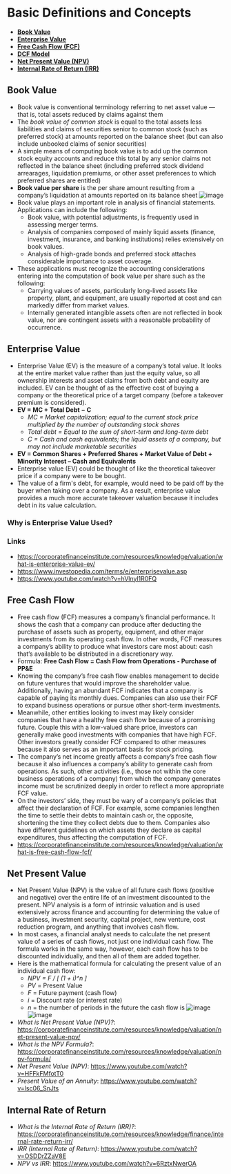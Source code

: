 # Basic Definitions and Concepts
- **[Book Value](#Book-Value)**
- **[Enterprise Value](#Enterprise-Value)**
- **[Free Cash Flow (FCF)](#free-cash-flow)**
- **[DCF Model](#dcf-model)**
- **[Net Present Value (NPV)](#net-present-value)**
- **[Internal Rate of Return (IRR)](#internal-rate-of-return)**

## Book Value
- Book value is conventional terminology referring to net asset value — that is, total assets reduced by claims against them
- The *book value of common stock* is equal to the total assets less liabilities and claims of securities senior to common stock (such as preferred stock) at amounts reported on the balance sheet (but can also include unbooked claims of senior securities)
- A simple means of computing book value is to add up the common stock equity accounts and reduce this total by any senior claims not reflected in the balance sheet (including preferred stock dividend arrearages, liquidation premiums, or other asset preferences to which preferred shares are entitled)
- **Book value per share** is the per share amount resulting from a company’s liquidation at amounts reported on its balance sheet
![image](https://user-images.githubusercontent.com/85560091/130372898-d0d4fac8-0955-4387-9648-f909ccedaee6.png)
- Book value plays an important role in analysis of financial statements. Applications can include the following:
  - Book value, with potential adjustments, is frequently used in assessing merger terms.
  - Analysis of companies composed of mainly liquid assets (finance, investment, insurance, and banking institutions) relies extensively on book values.
  - Analysis of high-grade bonds and preferred stock attaches considerable importance to asset coverage.
- These applications must recognize the accounting considerations entering into the computation of book value per share such as the following:
  - Carrying values of assets, particularly long-lived assets like property, plant, and equipment, are usually reported at cost and can markedly differ from market values.
  - Internally generated intangible assets often are not reflected in book value, nor are contingent assets with a reasonable probability of occurrence.


## Enterprise Value
- Enterprise Value (EV) is the measure of a company’s total value. It looks at the entire market value rather than just the equity value, so all ownership interests and asset claims from both debt and equity are included. EV can be thought of as the effective cost of buying a company or the theoretical price of a target company (before a takeover premium is considered).
- **EV = MC + Total Debt − C**
  - *MC = Market capitalization; equal to the current stock price multiplied by the number of outstanding stock shares*
  - *Total debt = Equal to the sum of short-term and long-term debt*
  - *C = Cash and cash equivalents; the liquid assets of a company, but may not include marketable securities*
- **EV = Common Shares + Preferred Shares + Market Value of Debt + Minority Interest – Cash and Equivalents**
- Enterprise value (EV) could be thought of like the theoretical takeover price if a company were to be bought.
- The value of a firm's debt, for example, would need to be paid off by the buyer when taking over a company. As a result, enterprise value provides a much more accurate takeover valuation because it includes debt in its value calculation.
### Why is Enterprise Value Used?

### Links
- https://corporatefinanceinstitute.com/resources/knowledge/valuation/what-is-enterprise-value-ev/
- https://www.investopedia.com/terms/e/enterprisevalue.asp
- https://www.youtube.com/watch?v=hVlnyl1R0FQ

## Free Cash Flow
- Free cash flow (FCF) measures a company’s financial performance. It shows the cash that a company can produce after deducting the purchase of assets such as property, equipment, and other major investments from its operating cash flow. In other words, FCF measures a company’s ability to produce what investors care most about: cash that’s available to be distributed in a discretionary way.
- Formula: **Free Cash Flow = Cash Flow from Operations - Purchase of PP&E**
- Knowing the company’s free cash flow enables management to decide on future ventures that would improve the shareholder value. Additionally, having an abundant FCF indicates that a company is capable of paying its monthly dues. Companies can also use their FCF to expand business operations or pursue other short-term investments.
- Meanwhile, other entities looking to invest may likely consider companies that have a healthy free cash flow because of a promising future. Couple this with a low-valued share price, investors can generally make good investments with companies that have high FCF. Other investors greatly consider FCF compared to other measures because it also serves as an important basis for stock pricing.
- The company’s net income greatly affects a company’s free cash flow because it also influences a company’s ability to generate cash from operations. As such, other activities (i.e., those not within the core business operations of a company) from which the company generates income must be scrutinized deeply in order to reflect a more appropriate FCF value.
- On the investors’ side, they must be wary of a company’s policies that affect their declaration of FCF. For example, some companies lengthen the time to settle their debts to maintain cash or, the opposite, shortening the time they collect debts due to them. Companies also have different guidelines on which assets they declare as capital expenditures, thus affecting the computation of FCF.
- https://corporatefinanceinstitute.com/resources/knowledge/valuation/what-is-free-cash-flow-fcf/

## Net Present Value
- Net Present Value (NPV) is the value of all future cash flows (positive and negative) over the entire life of an investment discounted to the present. NPV analysis is a form of intrinsic valuation and is used extensively across finance and accounting for determining the value of a business, investment security, capital project, new venture, cost reduction program, and anything that involves cash flow.
- In most cases, a financial analyst needs to calculate the net present value of a series of cash flows, not just one individual cash flow.  The formula works in the same way, however, each cash flow has to be discounted individually, and then all of them are added together.
- Here is the mathematical formula for calculating the present value of an individual cash flow:
  - *NPV = F / [ (1 + i)^n ]*
  - *PV* = Present Value
  - *F* = Future payment (cash flow)
  - *i* = Discount rate (or interest rate)
  - *n* = the number of periods in the future the cash flow is
![image](https://user-images.githubusercontent.com/85560091/130342382-f3723612-76e7-41da-8234-d5fc3cc7e399.png)
![image](https://user-images.githubusercontent.com/85560091/130342369-3e57b34e-7378-4d98-8616-d34cd6eeecce.png)
- *What is Net Present Value (NPV)?*: https://corporatefinanceinstitute.com/resources/knowledge/valuation/net-present-value-npv/
- *What is the NPV Formula?*: https://corporatefinanceinstitute.com/resources/knowledge/valuation/npv-formula/
- *Net Present Value (NPV)*: https://www.youtube.com/watch?v=HFFkFMfotT0
- *Present Value of an Annuity*: https://www.youtube.com/watch?v=lsc06_SnJts

## Internal Rate of Return
- *What is the Internal Rate of Return (IRR)?*: https://corporatefinanceinstitute.com/resources/knowledge/finance/internal-rate-return-irr/
- *IRR (Internal Rate of Return)*: https://www.youtube.com/watch?v=OSDDrZZaV8E
- *NPV vs IRR*: https://www.youtube.com/watch?v=6RztxNwerOA
